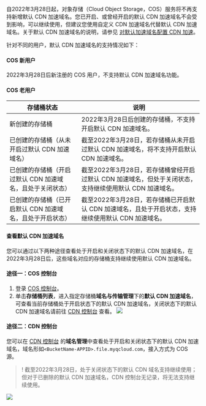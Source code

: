 
自2022年3月28日起，对象存储（Cloud Object Storage，COS）服务将不再支持新增默认 CDN 加速域名。您已开启、或曾经开启的默认 CDN 加速域名不会受到影响，可以继续使用，但建议您使用自定义 CDN 加速域名代替默认 CDN 加速域名。关于默认 CDN 加速域名的说明，请参见 [对默认加速域名配置 CDN 加速](https://cloud.tencent.com/document/product/436/18670#.E5.AF.B9.E9.BB.98.E8.AE.A4.E5.8A.A0.E9.80.9F.E5.9F.9F.E5.90.8D.E9.85.8D.E7.BD.AE-cdn-.E5.8A.A0.E9.80.9F)。

针对不同的用户，默认 CDN 加速域名的支持情况如下：

#### COS 新用户

2022年3月28日后新注册的 COS 用户，不支持默认 CDN 加速域名功能。

#### COS 老用户

| 存储桶状态 | 说明 |
|---------|---------|
| 新创建的存储桶 | 2022年3月28日后创建的存储桶，不支持开启默认 CDN 加速域名。 |
| 已创建的存储桶（从未开启过默认 CDN 加速域名） | 截至2022年3月28日，若存储桶从未开启过默认 CDN 加速域名，将不支持开启默认 CDN 加速域名。 |
| 已创建的存储桶（开启过默认 CDN 加速域名，且处于关闭状态） | 截至2022年3月28日，若存储桶曾经开启过默认 CDN 加速域名，但处于关闭状态，支持继续使用默认 CDN 加速域名。 |
| 已创建的存储桶（已开启默认 CDN 加速域名，且处于开启状态） | 截至2022年3月28日，若存储桶已开启默认 CDN 加速域名，且处于开启状态，支持继续使用默认 CDN 加速域名。 |


#### 查看默认 CDN 加速域名

您可以通过以下两种途径查看处于开启和关闭状态下的默认 CDN 加速域名，在2022年3月28日后，这些域名对应的存储桶支持继续使用默认 CDN 加速域名。

#### 途径一：COS 控制台

1. 登录 [COS 控制台](https://console.cloud.tencent.com/cos5)。
2. 单击**存储桶列表**，进入指定存储桶**域名与传输管理**下的**默认 CDN 加速域名**，可查看当前存储桶处于开启状态下的默认 CDN 加速域名，关闭状态下的默认 CDN 加速域名请前往 [CDN 控制台](https://console.cloud.tencent.com/cdn/domains) 查看。
![](https://qcloudimg.tencent-cloud.cn/raw/d9216bcf4e2aed86a426eb770130df4f.png)

#### 途径二：CDN 控制台

您可以在 [CDN 控制台](https://console.cloud.tencent.com/cdn/domains) 的**域名管理**中查看处于开启和关闭状态下的默认 CDN 加速域名，域名形如`<BucketName-APPID>.file.myqcloud.com`，接入方式为 COS 源。

>! 截至2022年3月28日，处于关闭状态下的默认 CDN 域名支持继续使用；但对于已删除的默认 CDN 加速域名，CDN 控制台无记录，将无法支持继续使用。

![](https://qcloudimg.tencent-cloud.cn/raw/0619c827ad236a607d63b25c3a246c26.png)
